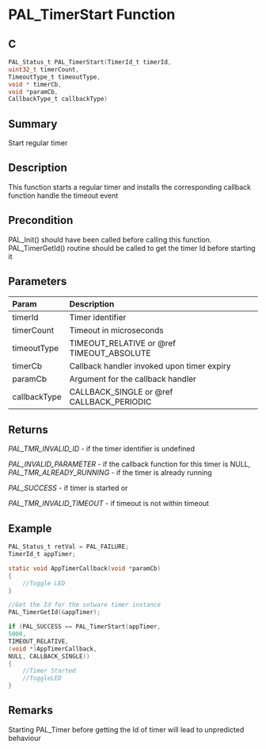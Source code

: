 # PAL_TimerStart Function

## C

```c
PAL_Status_t PAL_TimerStart(TimerId_t timerId,
uint32_t timerCount,
TimeoutType_t timeoutType,
void * timerCb,
void *paramCb,
CallbackType_t callbackType)
```

## Summary

Start regular timer  

## Description

This function starts a regular timer and installs the corresponding
callback function handle the timeout event

## Precondition

PAL_Init() should have been called before calling this function. PAL_TimerGetId() routine should be called to get the timer Id before starting it  

## Parameters

| Param | Description |
|:----- |:----------- |
|timerId 	|Timer identifier|
| timerCount | Timeout in microseconds |
| timeoutType | TIMEOUT_RELATIVE or @ref TIMEOUT_ABSOLUTE |
|timerCb 	|Callback handler invoked upon timer expiry |
| paramCb | Argument for the callback handler |
|callbackType| CALLBACK_SINGLE or @ref CALLBACK_PERIODIC| 

## Returns

*PAL_TMR_INVALID_ID* - if the timer identifier is undefined

*PAL_INVALID_PARAMETER* - if the callback function for this timer
is NULL, 
*PAL_TMR_ALREADY_RUNNING* - if the timer is already running

*PAL_SUCCESS* - if timer is started or

*PAL_TMR_INVALID_TIMEOUT* - if timeout is not within timeout
 

## Example

```c
PAL_Status_t retVal = PAL_FAILURE;
TimerId_t appTimer;

static void AppTimerCallback(void *paramCb)
{
    //Toggle LED
}

//Get the Id for the sotware timer instance
PAL_TimerGetId(&appTimer);

if (PAL_SUCCESS == PAL_TimerStart(appTimer,
5000,
TIMEOUT_RELATIVE,
(void *)AppTimerCallback,
NULL, CALLBACK_SINGLE))
{
    //Timer Started
    //ToggleLED
}

```
## Remarks

Starting PAL_Timer before getting the Id of timer will lead to unpredicted behaviour 

